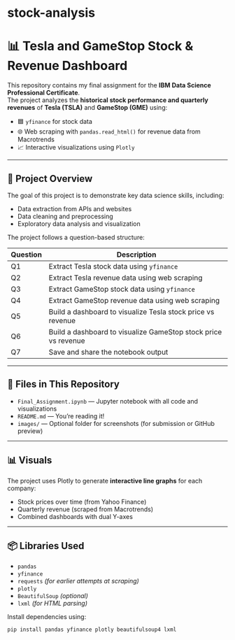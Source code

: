 # stock-analysis

# 📊 Tesla and GameStop Stock & Revenue Dashboard

This repository contains my final assignment for the **IBM Data Science Professional Certificate**.  
The project analyzes the **historical stock performance and quarterly revenues** of **Tesla (TSLA)** and **GameStop (GME)** using:

- 🟦 `yfinance` for stock data
- 🌐 Web scraping with `pandas.read_html()` for revenue data from Macrotrends
- 📈 Interactive visualizations using `Plotly`

---

## 🚀 Project Overview

The goal of this project is to demonstrate key data science skills, including:

- Data extraction from APIs and websites
- Data cleaning and preprocessing
- Exploratory data analysis and visualization

The project follows a question-based structure:

| Question | Description |
|----------|-------------|
| Q1       | Extract Tesla stock data using `yfinance` |
| Q2       | Extract Tesla revenue data using web scraping |
| Q3       | Extract GameStop stock data using `yfinance` |
| Q4       | Extract GameStop revenue data using web scraping |
| Q5       | Build a dashboard to visualize Tesla stock price vs revenue |
| Q6       | Build a dashboard to visualize GameStop stock price vs revenue |
| Q7       | Save and share the notebook output |

---

## 📂 Files in This Repository

- `Final_Assignment.ipynb` — Jupyter notebook with all code and visualizations
- `README.md` — You’re reading it!
- `images/` — Optional folder for screenshots (for submission or GitHub preview)

---

## 📊 Visuals

The project uses Plotly to generate **interactive line graphs** for each company:

- Stock prices over time (from Yahoo Finance)
- Quarterly revenue (scraped from Macrotrends)
- Combined dashboards with dual Y-axes

---

## 📦 Libraries Used

- `pandas`
- `yfinance`
- `requests` *(for earlier attempts at scraping)*
- `plotly`
- `BeautifulSoup` *(optional)*
- `lxml` *(for HTML parsing)*

Install dependencies using:

```bash
pip install pandas yfinance plotly beautifulsoup4 lxml
